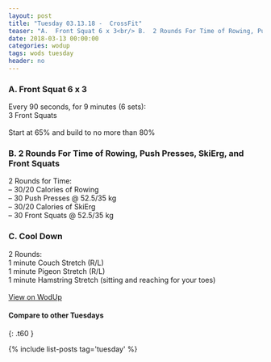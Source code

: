 ```yaml
---
layout: post
title: "Tuesday 03.13.18 -  CrossFit"
teaser: "A.  Front Squat 6 x 3<br/> B.  2 Rounds For Time of Rowing, Push Presses, SkiErg, and Front Squats<br/> C.  Cool Down "
date: 2018-03-13 00:00:00
categories: wodup
tags: wods tuesday
header: no
---
```



<h3>A.  Front Squat 6 x 3</h3>
Every 90 seconds, for 9 minutes (6 sets):<br/>3 Front Squats<br/><br/>Start at 65% and build to no more than 80% 
<h3>B.  2 Rounds For Time of Rowing, Push Presses, SkiErg, and Front Squats</h3>
2 Rounds for Time:<br/>– 30/20 Calories of Rowing<br/>– 30 Push Presses @ 52.5/35 kg<br/>– 30/20 Calories of SkiErg<br/>– 30 Front Squats @ 52.5/35 kg<br/>
<h3>C.  Cool Down </h3>
2 Rounds:<br/>
1 minute Couch Stretch (R/L)<br/>
1 minute Pigeon Stretch (R/L)<br/>
1 minute Hamstring Stretch (sitting and reaching for your toes)<br/>
<br/>
<a href="https://www.wodup.com/gyms/asphodel/wods/4784" target="blank">View on WodUp</a>


#### Compare to other Tuesdays
{: .t60 }

{% include list-posts tag='tuesday' %}